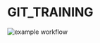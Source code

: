 # GIT_TRAINING

![example workflow](https://github.com/Pavithra137/GIT_TRAINING/actions/workflows/status.yml/badge.svg)

